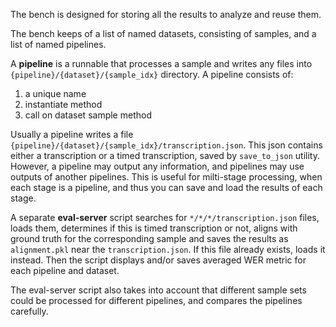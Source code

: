 The bench is designed for storing all the results to analyze and reuse them.

The bench keeps of a list of named datasets, consisting of samples, and a list of named
pipelines.

A **pipeline** is a runnable that processes a sample and writes any files into
`{pipeline}/{dataset}/{sample_idx}` directory. A pipeline consists of:

1. a unique name
2. instantiate method
3. call on dataset sample method

Usually a pipeline writes a file `{pipeline}/{dataset}/{sample_idx}/transcription.json`.
This json contains either a transcription or a timed transcription, saved by `save_to_json`
utility. However, a pipeline may output any information, and pipelines may use outputs of
another pipelines. This is useful for milti-stage processing, when each stage is a pipeline,
and thus you can save and load the results of each stage.

A separate **eval-server** script searches for `*/*/*/transcription.json` files, loads them,
determines if this is timed transcription or not, aligns with ground truth for the
corresponding sample and saves the results as `alignment.pkl` near the `transcription.json`.
If this file already exists, loads it instead. Then the script displays and/or saves averaged
WER metric for each pipeline and dataset.

The eval-server script also takes into account that different sample sets could be processed
for different pipelines, and compares the pipelines carefully.